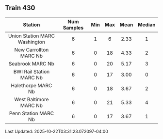 ## Train 430

| Station | Num Samples | Min | Max | Mean | Median |
| :-----: | :---------: | :-: | :-: | :--: | :----: |
| Union Station MARC Washington | 6 | 1 | 6 | 2.33 | 1 |
| New Carrollton MARC Nb | 6 | 0 | 18 | 4.33 | 2 |
| Seabrook MARC Nb | 6 | 0 | 20 | 5.17 | 3 |
| BWI Rail Station MARC Nb | 6 | 0 | 17 | 3.00 | 0 |
| Halethorpe MARC Nb | 6 | 0 | 18 | 3.67 | 2 |
| West Baltimore MARC Nb | 6 | 0 | 21 | 5.33 | 4 |
| Penn Station MARC Nb | 6 | 0 | 17 | 3.67 | 1 |


Last Updated: 2025-10-22T03:31:23.072097-04:00